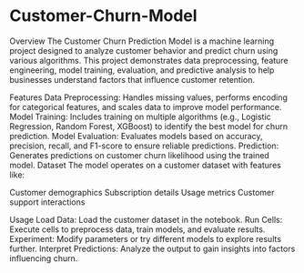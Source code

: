 # Customer-Churn-Model
Overview
The Customer Churn Prediction Model is a machine learning project designed to analyze customer behavior and predict churn using various algorithms. This project demonstrates data preprocessing, feature engineering, model training, evaluation, and predictive analysis to help businesses understand factors that influence customer retention.

Features
Data Preprocessing: Handles missing values, performs encoding for categorical features, and scales data to improve model performance.
Model Training: Includes training on multiple algorithms (e.g., Logistic Regression, Random Forest, XGBoost) to identify the best model for churn prediction.
Model Evaluation: Evaluates models based on accuracy, precision, recall, and F1-score to ensure reliable predictions.
Prediction: Generates predictions on customer churn likelihood using the trained model.
Dataset
The model operates on a customer dataset with features like:

Customer demographics
Subscription details
Usage metrics
Customer support interactions

Usage
Load Data: Load the customer dataset in the notebook.
Run Cells: Execute cells to preprocess data, train models, and evaluate results.
Experiment: Modify parameters or try different models to explore results further.
Interpret Predictions: Analyze the output to gain insights into factors influencing churn.
